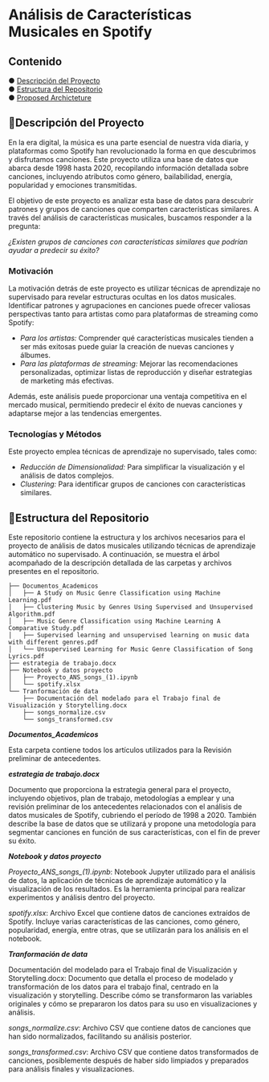 # Análisis de Características Musicales en Spotify

## Contenido

●  [Descripción del Proyecto](#descripcion_proyecto)<br/>
●  [Estructura del Repositorio](#estructura_del_repo)<br/>
●  [Proposed Archicteture](#proposed_architecture)<br/>

## 📌Descripción del Proyecto <a name="descripcion_proyecto"></a>

En la era digital, la música es una parte esencial de nuestra vida diaria, y plataformas como Spotify han revolucionado la forma en que descubrimos y disfrutamos canciones. Este proyecto utiliza una base de datos que abarca desde 1998 hasta 2020, recopilando información detallada sobre canciones, incluyendo atributos como género, bailabilidad, energía, popularidad y emociones transmitidas.

El objetivo de este proyecto es analizar esta base de datos para descubrir patrones y grupos de canciones que comparten características similares. A través del análisis de características musicales, buscamos responder a la pregunta:

*¿Existen grupos de canciones con características similares que podrían ayudar a predecir su éxito?*

### Motivación

La motivación detrás de este proyecto es utilizar técnicas de aprendizaje no supervisado para revelar estructuras ocultas en los datos musicales. Identificar patrones y agrupaciones en canciones puede ofrecer valiosas perspectivas tanto para artistas como para plataformas de streaming como Spotify:

- *Para los artistas:* Comprender qué características musicales tienden a ser más exitosas puede guiar la creación de nuevas canciones y álbumes.
- *Para las plataformas de streaming:* Mejorar las recomendaciones personalizadas, optimizar listas de reproducción y diseñar estrategias de marketing más efectivas.

Además, este análisis puede proporcionar una ventaja competitiva en el mercado musical, permitiendo predecir el éxito de nuevas canciones y adaptarse mejor a las tendencias emergentes.

### Tecnologías y Métodos

Este proyecto emplea técnicas de aprendizaje no supervisado, tales como:

- *Reducción de Dimensionalidad:* Para simplificar la visualización y el análisis de datos complejos.
- *Clustering:* Para identificar grupos de canciones con características similares.
    

## 📌Estructura del Repositorio <a name="estructura_del_repo"></a>

Este repositorio contiene la estructura y los archivos necesarios para el proyecto de análisis de datos musicales utilizando técnicas de aprendizaje automático no supervisado. A continuación, se muestra el árbol acompañado de la descripción detallada de las carpetas y archivos presentes en el repositorio.


    ├── Documentos_Academicos
    │   ├── A Study on Music Genre Classification using Machine Learning.pdf
    │   ├── Clustering Music by Genres Using Supervised and Unsupervised Algorithm.pdf
    │   ├── Music Genre Classification using Machine Learning A Comparative Study.pdf
    │   ├── Supervised learning and unsupervised learning on music data with different genres.pdf
    │   └── Unsupervised Learning for Music Genre Classification of Song Lyrics.pdf
    ├── estrategia de trabajo.docx
    ├── Notebook y datos proyecto
    │   ├── Proyecto_ANS_songs_(1).ipynb
    │   └── spotify.xlsx
    └── Tranformación de data
        ├── Documentación del modelado para el Trabajo final de Visualización y Storytelling.docx
        ├── songs_normalize.csv
        └── songs_transformed.csv

**_Documentos_Academicos_**

Esta carpeta contiene todos los artículos utilizados para la Revisión preliminar de antecedentes.


**_estrategia de trabajo.docx_**

Documento que proporciona la estrategia general para el proyecto, incluyendo objetivos, plan de trabajo, metodologías a emplear y una revisión preliminar de los antecedentes relacionados con el análisis de datos musicales de Spotify, cubriendo el período de 1998 a 2020. También describe la base de datos que se utilizará y propone una metodología para segmentar canciones en función de sus características, con el fin de prever su éxito.

**_Notebook y datos proyecto_**

*Proyecto_ANS_songs_(1).ipynb*: Notebook Jupyter utilizado para el análisis de datos, la aplicación de técnicas de aprendizaje automático y la visualización de los resultados. Es la herramienta principal para realizar experimentos y análisis dentro del proyecto.

*spotify.xlsx*: Archivo Excel que contiene datos de canciones extraídos de Spotify. Incluye varias características de las canciones, como género, popularidad, energía, entre otras, que se utilizarán para los análisis en el notebook.

**_Tranformación de data_**

Documentación del modelado para el Trabajo final de Visualización y Storytelling.docx: Documento que detalla el proceso de modelado y transformación de los datos para el trabajo final, centrado en la visualización y storytelling. Describe cómo se transformaron las variables originales y cómo se prepararon los datos para su uso en visualizaciones y análisis.

*songs_normalize.csv*: Archivo CSV que contiene datos de canciones que han sido normalizados, facilitando su análisis posterior.
    
*songs_transformed.csv*: Archivo CSV que contiene datos transformados de canciones, posiblemente después de haber sido limpiados y preparados para análisis finales y visualizaciones.

